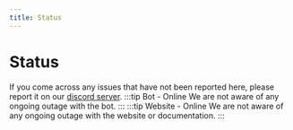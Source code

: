 ```yaml
---
title: Status
---
```


# Status
If you come across any issues that have not been reported here, please report it on our [discord server](https://discord.gg/jbJvckFwda).
:::tip Bot - Online
We are not aware of any ongoing outage with the bot.
:::
:::tip Website - Online
We are not aware of any ongoing outage with the website or documentation.
:::